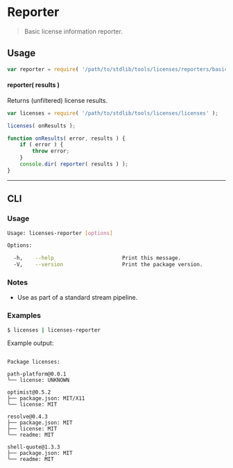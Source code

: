# Reporter

> Basic license information reporter.


<!-- <intro> -->

<!-- </intro> -->


<!-- <usage> -->

## Usage

``` javascript
var reporter = require( '/path/to/stdlib/tools/licenses/reporters/basic' );
```

#### reporter( results )

Returns (unfiltered) license results.

``` javascript
var licenses = require( '/path/to/stdlib/tools/licenses/licenses' );

licenses( onResults );

function onResults( error, results ) {
    if ( error ) {
        throw error;
    }
    console.dir( reporter( results ) );
}
```

<!-- </usage> -->


<!-- <examples> -->

<!-- ## Examples

``` javascript

``` -->

<!-- </examples> -->


<!-- <cli> -->

---

## CLI

<!-- <usage> -->

### Usage

``` bash
Usage: licenses-reporter [options]

Options:

  -h,    --help                      Print this message.
  -V,    --version                   Print the package version.
```

<!-- </usage> -->


<!-- <notes> -->

### Notes

* Use as part of a standard stream pipeline.

<!-- </notes> -->


<!-- <examples> -->

### Examples

``` bash
$ licenses | licenses-reporter
```

Example output:

``` text

Package licenses:

path-platform@0.0.1
└── license: UNKNOWN

optimist@0.5.2
├── package.json: MIT/X11
└── license: MIT

resolve@0.4.3
├── package.json: MIT
├── license: MIT
└── readme: MIT

shell-quote@1.3.3
├── package.json: MIT
└── readme: MIT

```

<!-- </examples> -->

<!-- </cli> -->


<!-- <links> -->

<!-- </links> -->
